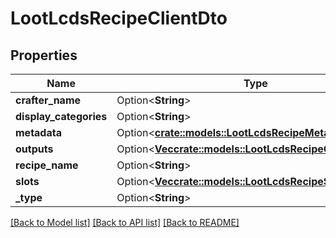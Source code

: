 # LootLcdsRecipeClientDto

## Properties

Name | Type | Description | Notes
------------ | ------------- | ------------- | -------------
**crafter_name** | Option<**String**> |  | [optional]
**display_categories** | Option<**String**> |  | [optional]
**metadata** | Option<[**crate::models::LootLcdsRecipeMetadata**](LootLcdsRecipeMetadata.md)> |  | [optional]
**outputs** | Option<[**Vec<crate::models::LootLcdsRecipeOutputDto>**](LootLcdsRecipeOutputDTO.md)> |  | [optional]
**recipe_name** | Option<**String**> |  | [optional]
**slots** | Option<[**Vec<crate::models::LootLcdsRecipeSlotClientDto>**](LootLcdsRecipeSlotClientDTO.md)> |  | [optional]
**_type** | Option<**String**> |  | [optional]

[[Back to Model list]](../README.md#documentation-for-models) [[Back to API list]](../README.md#documentation-for-api-endpoints) [[Back to README]](../README.md)


